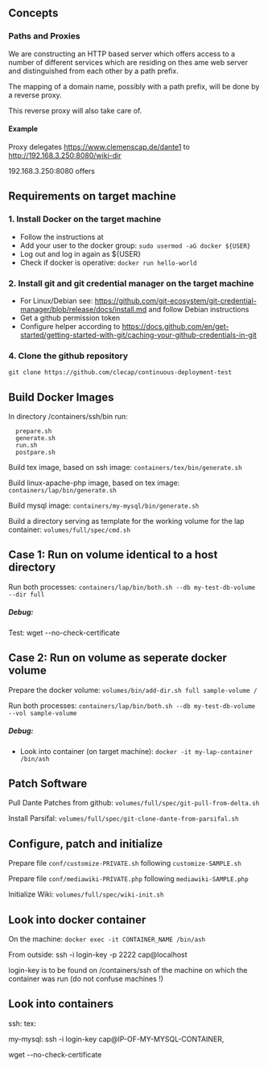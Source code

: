 
## Concepts


### Paths and Proxies

We are constructing an HTTP based server which offers access to a number of different services which are
residing on thes ame web server and distinguished from each other by a path prefix.

The mapping of a domain name, possibly with a path prefix, will be done by a reverse proxy.

This reverse proxy will also take care of.


#### Example

Proxy delegates https://www.clemenscap.de/dante1 to http://192.168.3.250:8080/wiki-dir

192.168.3.250:8080 offers 







## Requirements on target machine

### 1. Install Docker on the target machine
* Follow the instructions at 
* Add your user to the docker group: ```sudo usermod -aG docker ${USER}```
* Log out and log in again as ${USER}
* Check if docker is operative: ```docker run hello-world```


### 2. Install git and git credential manager on the target machine
* For Linux/Debian see: https://github.com/git-ecosystem/git-credential-manager/blob/release/docs/install.md and follow Debian instructions
* Get a github permission token
* Configure helper according to https://docs.github.com/en/get-started/getting-started-with-git/caching-your-github-credentials-in-git


### 4. Clone the github repository

  ```git clone https://github.com/clecap/continuous-deployment-test ```

## Build Docker Images

In directory /containers/ssh/bin run:
```
  prepare.sh
  generate.sh
  run.sh
  postpare.sh
```

Build tex image, based on ssh image: ```containers/tex/bin/generate.sh```

Build linux-apache-php image, based on tex image: ```containers/lap/bin/generate.sh```

Build mysql image: ```containers/my-mysql/bin/generate.sh```

Build a directory serving as template for the working volume for the lap container: ```volumes/full/spec/cmd.sh```

## Case 1: Run on volume identical to a host directory

Run both processes: ```containers/lap/bin/both.sh --db my-test-db-volume --dir full```

##### Debug:
Test: wget --no-check-certificate

## Case 2: Run on volume as seperate docker volume

Prepare the docker volume: ```volumes/bin/add-dir.sh full sample-volume /```

Run both processes: ```containers/lap/bin/both.sh --db my-test-db-volume --vol sample-volume```

##### Debug:
* Look into container (on target machine): ```docker -it my-lap-container /bin/ash```


## Patch Software

Pull Dante Patches from github: ```volumes/full/spec/git-pull-from-delta.sh```

Install Parsifal: ```volumes/full/spec/git-clone-dante-from-parsifal.sh```


## Configure, patch and initialize

Prepare file ```conf/customize-PRIVATE.sh``` following ```customize-SAMPLE.sh```

Prepare file ```conf/mediawiki-PRIVATE.php``` following ```mediawiki-SAMPLE.php```

Initialize Wiki: ```volumes/full/spec/wiki-init.sh```

## Look into docker container

On the machine:  ```docker exec -it CONTAINER_NAME /bin/ash```

From outside:  ssh -i login-key -p 2222 cap@localhost

login-key is to be found on /containers/ssh of the machine on which the container was run (do not confuse machines !)



## Look into containers

ssh:
tex:


my-mysql:  ssh -i login-key cap@IP-OF-MY-MYSQL-CONTAINER‚



wget --no-check-certificate



